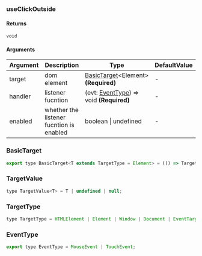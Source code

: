 ### useClickOutside

#### Returns
`void`

#### Arguments
|Argument|Description|Type|DefaultValue|
|---|---|---|---|
|target|dom element|[BasicTarget](#BasicTarget)&lt;Element&gt;  **(Required)**|-|
|handler|listener fucntion|(evt: [EventType](#EventType)) => void  **(Required)**|-|
|enabled|whether the listener fucntion is enabled|boolean \| undefined |-|

### BasicTarget

```js
export type BasicTarget<T extends TargetType = Element> = (() => TargetValue<T>) | TargetValue<T> | MutableRefObject<TargetValue<T>>;
```

### TargetValue

```js
type TargetValue<T> = T | undefined | null;
```

### TargetType

```js
type TargetType = HTMLElement | Element | Window | Document | EventTarget;
```

### EventType

```js
export type EventType = MouseEvent | TouchEvent;
```